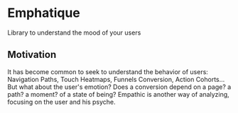 # Emphatique
Library to understand the mood of your users

## Motivation
It has become common to seek to understand the behavior of users: Navigation Paths, Touch Heatmaps, Funnels Conversion, Action Cohorts... But what about the user's emotion? Does a conversion depend on a page? a path? a moment? of a state of being? Empathic is another way of analyzing, focusing on the user and his psyche.
